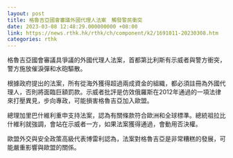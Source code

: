 ```yaml
---
layout: post
title: 格魯吉亞國會審議外國代理人法案　觸發警民衝突
date: 2023-03-08 12:48:29.000000000 +08:00
link: https://news.rthk.hk/rthk/ch/component/k2/1691011-20230308.htm
categories: rthk
---
```


格魯吉亞國會審議具爭議的外國代理人法案，首都第比利斯有示威者與警方衝突，警方施放催淚彈和水砲驅散。

根據政府提出的法案，所有從海外獲得超過兩成資金的組織，都必須註冊為外國代理人，否則將面臨巨額罰款。示威者批評是仿效俄羅斯在2012年通過的一項法律來打壓異見，步向專政，可能損害格魯吉亞加入歐盟。

總理加里巴什維利重申支持法案，認為有關條款符合歐洲和全球標準。總統祖拉比什維利就強調，會站在示威者一方，如果法案獲得通過，會動用否決權。

歐盟外交與安全政策高級代表博雷利認為，法案對格魯吉亞是非常糟糕的發展，可能嚴重影響與歐盟的關係。
